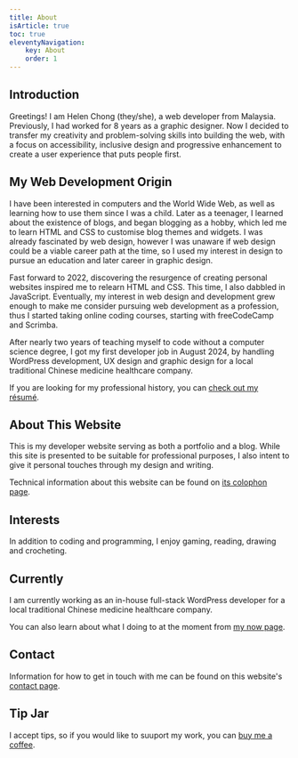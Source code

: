 ```yaml
---
title: About
isArticle: true
toc: true
eleventyNavigation:
    key: About
    order: 1
---
```


## Introduction

Greetings! I am Helen Chong (they/she), a web developer from Malaysia. Previously, I had worked for 8 years as a graphic designer. Now I decided to transfer my creativity and problem-solving skills into building the web, with a focus on accessibility, inclusive design and progressive enhancement to create a user experience that puts people first.

## My Web Development Origin

I have been interested in computers and the World Wide Web, as well as learning how to use them since I was a child. Later as a teenager, I learned about the existence of blogs, and began blogging as a hobby, which led me to learn HTML and CSS to customise blog themes and widgets. I was already fascinated by web design, however I was unaware if web design could be a viable career path at the time, so I used my interest in design to pursue an education and later career in graphic design.

Fast forward to 2022, discovering the resurgence of creating personal websites inspired me to relearn HTML and CSS. This time, I also dabbled in JavaScript. Eventually, my interest in web design and development grew enough to make me consider pursuing web development as a profession, thus I started taking online coding courses, starting with freeCodeCamp and Scrimba.

After nearly two years of teaching myself to code without a computer science degree, I got my first developer job in August 2024, by handling WordPress development, UX design and graphic design for a local traditional Chinese medicine healthcare company.

If you are looking for my professional history, you can [check out my résumé]({{sitemeta.siteUrl}}/resume).

## About This Website

This is my developer website serving as both a portfolio and a blog. While this site is presented to be suitable for professional purposes, I also intent to give it personal touches through my design and writing.

Technical information about this website can be found on [its colophon page](/colophon).

## Interests

In addition to coding and programming, I enjoy gaming, reading, drawing and crocheting.

## Currently

I am currently working as an in-house full-stack WordPress developer for a local traditional Chinese medicine healthcare company.

You can also learn about what I doing to at the moment from [my now page](https://helenchong.omg.lol/now).

## Contact

Information for how to get in touch with me can be found on this website's [contact page](contact.njk).

## Tip Jar

I accept tips, so if you would like to suuport my work, you can [buy me a coffee](https://buymeacoffee.com/helenchong).